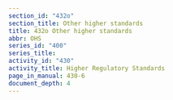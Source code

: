```yaml
---
section_id: "432o"
section_title: Other higher standards
title: 432o Other higher standards
abbr: OHS
series_id: "400"
series_title: 
activity_id: "430"
activity_title: Higher Regulatory Standards
page_in_manual: 430-6
document_depth: 4
---
```

